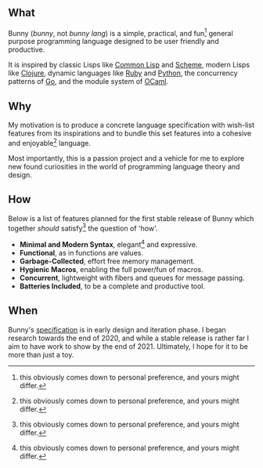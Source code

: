 ## What

Bunny (_bunny_, not _bunny lang_) is a simple, practical, and fun[^1] general purpose programming language designed to be user friendly and productive. 

It is inspired by classic Lisps like [Common Lisp](https://common-lisp.net/) and [Scheme](https://schemers.org/), modern Lisps like [Clojure](https://clojure.org/), dynamic languages like [Ruby](https://www.ruby-lang.org/en/) and [Python](https://www.python.org/), the concurrency patterns of [Go](https://golang.org/), and the module system of [OCaml](https://ocaml.org/).

## Why

My motivation is to produce a concrete language specification with wish-list features from its inspirations and to bundle this set features into a cohesive and enjoyable[^1] language.

Most importantly, this is a passion project and a vehicle for me to explore new found curiosities in the world of programming language theory and design.

## How

Below is a list of features planned for the first stable release of Bunny which together _should_ satisfy[^1] the question of 'how'.

- **Minimal and Modern Syntax**, elegant[^1] and expressive.
- **Functional**, as in functions are values.
- **Garbage-Collected**, effort free memory management.
- **Hygienic Macros**, enabling the full power/fun of macros.
- **Concurrent**, lightweight with fibers and queues for message passing.
- **Batteries Included**, to be a complete and productive tool.

## When

Bunny's [specification](https://bunny-lang.org/specification/) is in early design and iteration phase. I began research towards the end of 2020, and while a stable release is rather far I aim to have work to show by the end of 2021. Ultimately, I hope for it to be more than just a toy.


[^1]: this obviously comes down to personal preference, and yours might differ.
